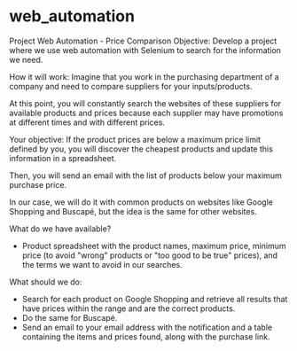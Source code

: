 # web_automation

Project Web Automation - Price Comparison
Objective: Develop a project where we use web automation with Selenium to search for the information we need.

How it will work:
Imagine that you work in the purchasing department of a company and need to compare suppliers for your inputs/products.

At this point, you will constantly search the websites of these suppliers for available products and prices because each supplier may have promotions at different times and with different prices.

Your objective: If the product prices are below a maximum price limit defined by you, you will discover the cheapest products and update this information in a spreadsheet.

Then, you will send an email with the list of products below your maximum purchase price.

In our case, we will do it with common products on websites like Google Shopping and Buscapé, but the idea is the same for other websites.

What do we have available?

- Product spreadsheet with the product names, maximum price, minimum price (to avoid "wrong" products or "too good to be true" prices), and the terms we want to avoid in our searches.

What should we do:

- Search for each product on Google Shopping and retrieve all results that have prices within the range and are the correct products.
- Do the same for Buscapé.
- Send an email to your email address with the notification and a table containing the items and prices found, along with the purchase link.
